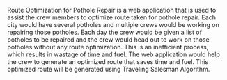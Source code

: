 Route Optimization for Pothole Repair is a web application that is used to assist the crew members to optimize route taken for pothole repair. Each city would have several potholes and multiple crews would be working on repairing those potholes. Each day the crew would be given a list of potholes to be repaired and the crew would head out to work on those potholes without any route optimization. This is an inefficient process, which results in wastage of time and fuel. The web application would help the crew to generate an optimized route that saves time and fuel. This optimized route will be generated using Traveling Salesman Algorithm.

